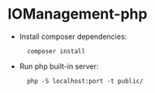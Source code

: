 # IOManagement-php

- Install composer dependencies:
  
  ```
    composer install
  ```

- Run php built-in server:
  
  ```
    php -S localhost:port -t public/
  ```
